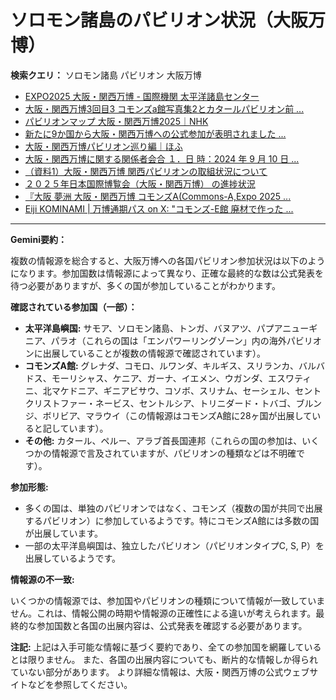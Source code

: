 # ソロモン諸島のパビリオン状況（大阪万博）

**検索クエリ：** ソロモン諸島 パビリオン 大阪万博

- [EXPO2025 大阪・関西万博 - 国際機関 太平洋諸島センター](https://pic.or.jp/featured_word/10255/)
- [大阪・関西万博3回目3 コモンズa館写真集2とカタールパビリオン前 ...](https://ameblo.jp/bomuu/entry-12895014892.html)
- [パビリオンマップ 大阪・関西万博2025｜NHK](https://www3.nhk.or.jp/news/special/osaka_expo/pavilion/)
- [新たに9か国から大阪・関西万博への公式参加が表明されました ...](https://www.expo2025.or.jp/news/news-20220531-01/)
- [大阪・関西万博パビリオン巡り編｜ほふ](https://note.com/matugeya/n/nedf39f8182d6)
- [大阪・関西万博に関する関係者会合 １．日 時：2024 年 9 月 10 日 ...](https://www.cas.go.jp/jp/seisaku/osaka_kansai_banpaku/pdf/r60910_siryou1.pdf)
- [（資料1）大阪・関西万博 関西パビリオンの取組状況について](https://www.kouiki-kansai.jp/material/files/group/3/1-170shiryo1.pdf)
- [２０２５年日本国際博覧会（大阪・関西万博） の進捗状況](https://www.cas.go.jp/jp/seisaku/expo_suisin_honbu/kankei_renraku/dai5/siryou1.pdf)
- [『大阪 夢洲 大阪・関西万博 コモンズA(Commons-A,Expo 2025 ...](https://4travel.jp/travelogue/11979428)
- [Eiji KOMINAMI | 万博通期パス on X: "コモンズ-E館 廃材で作った ...](https://twitter.com/eijikominami/status/1913533480979538364)


---

**Gemini要約：**

複数の情報源を総合すると、大阪万博への各国パビリオン参加状況は以下のようになります。参加国数は情報源によって異なり、正確な最終的な数は公式発表を待つ必要がありますが、多くの国が参加していることがわかります。

**確認されている参加国（一部）：**

* **太平洋島嶼国:** サモア、ソロモン諸島、トンガ、バヌアツ、パプアニューギニア、パラオ（これらの国は「エンパワーリングゾーン」内の海外パビリオンに出展していることが複数の情報源で確認されています）。
* **コモンズA館:** グレナダ、コモロ、ルワンダ、キルギス、スリランカ、バルバドス、モーリシャス、ケニア、ガーナ、イエメン、ウガンダ、エスワティニ、北マケドニア、ギニアビサウ、コソボ、スリナム、セーシェル、セントクリストファー・ネービス、セントルシア、トリニダード・トバゴ、ブルンジ、ボリビア、マラウイ（この情報源はコモンズA館に28ヶ国が出展していると記しています）。
* **その他:** カタール、ペルー、アラブ首長国連邦（これらの国の参加は、いくつかの情報源で言及されていますが、パビリオンの種類などは不明確です）。


**参加形態:**

* 多くの国は、単独のパビリオンではなく、コモンズ（複数の国が共同で出展するパビリオン）に参加しているようです。特にコモンズA館には多数の国が出展しています。
* 一部の太平洋島嶼国は、独立したパビリオン（パビリオンタイプC, S, P）を出展しているようです。


**情報源の不一致:**

いくつかの情報源では、参加国やパビリオンの種類について情報が一致していません。これは、情報公開の時期や情報源の正確性による違いが考えられます。最終的な参加国数と各国の出展内容は、公式発表を確認する必要があります。


**注記:** 上記は入手可能な情報に基づく要約であり、全ての参加国を網羅しているとは限りません。  また、各国の出展内容についても、断片的な情報しか得られていない部分があります。  より詳細な情報は、大阪・関西万博の公式ウェブサイトなどを参照してください。

